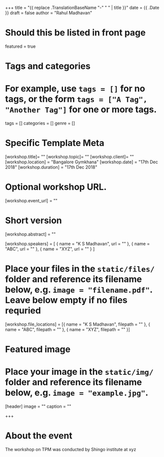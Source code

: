 +++
title = "{{ replace .TranslationBaseName "-" " " | title }}"
date = {{ .Date }}
draft = false
author = "Rahul Madhavan"

# Should this be listed in front page
featured = true

# Tags and categories
# For example, use `tags = []` for no tags, or the form `tags = ["A Tag", "Another Tag"]` for one or more tags.
tags = []
categories = []
genre = []
# Specific Template Meta
[workshop.title]= ""
[workshop.topic]= ""
[workshop.client]= ""
[workshop.location] = "Bangalore Gymkhana"
[workshop.date] = "17th Dec 2018"
[workshop.duration] = "17th Dec 2018"

# Optional workshop URL.
[workshop.event_url] = ""

# Short version
[workshop.abstract] = ""


[workshop.speakers] = [ { name = "K S Madhavan", url = "" }, { name = "ABC", url = "" }, { name = "XYZ", url = "" } ]

# Place your files in the `static/files/` folder and reference its filename below, e.g. `image = "filename.pdf"`. Leave below empty if no files requried
[workshop.file_locations] = [{ name = "K S Madhavan", filepath = "" }, { name = "ABC", filepath = "" }, { name = "XYZ", filepath = "" }]

# Featured image
# Place your image in the `static/img/` folder and reference its filename below, e.g. `image = "example.jpg"`.
[header]
image = ""
caption = ""

+++

# About the event

The workshop on TPM was conducted by Shingo institute at xyz